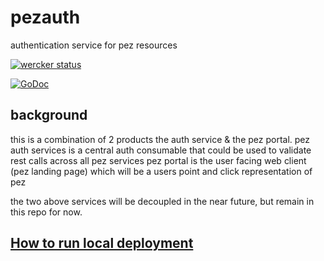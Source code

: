 # pezauth
authentication service for pez resources

[![wercker status](https://app.wercker.com/status/4ccfbbbb72ec786a0cc02dabc5de3f41/s/master "wercker status")](https://app.wercker.com/project/bykey/4ccfbbbb72ec786a0cc02dabc5de3f41)

[![GoDoc](https://godoc.org/github.com/pivotal-pez/pezauth?status.png)](http://godoc.org/github.com/pivotal-pez/pezauth)

## background
this is a combination of 2 products the auth service & the pez portal.
pez auth services is a central auth consumable that could be used to validate rest calls across all pez services
pez portal is the user facing web client (pez landing page) which will be a users point and click representation of pez

the two above services will be decoupled in the near future, but remain in this repo for now.

## [How to run local deployment](docs/RUN_PEZAUTH_LOCAL.md)
